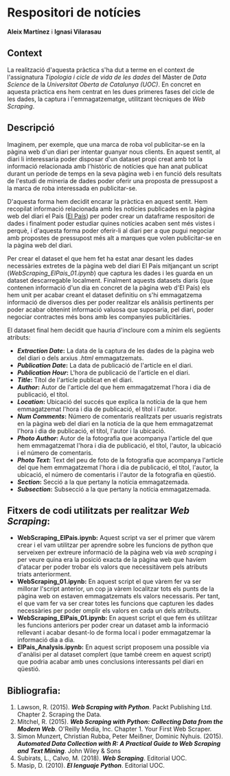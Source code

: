 # Respositori de notícies

**Aleix Martínez** i **Ignasi Vilarasau**

## Context

La realització d'aquesta pràctica s'ha dut a terme en el context de l'assignatura _Tipologia i cicle de vida de les dades_ del Màster de _Data Science_ de la _Universitat Oberta de Catalunya (UOC)_.
En concret en aquesta pràctica ens hem centrat en les dues primeres fases del cicle de les dades, la captura i l'emmagatzematge, utilitzant tècniques de _Web Scraping_. 

## Descripció

Imaginem, per exemple, que una marca de roba vol publicitar-se en la pàgina web d'un diari per intentar guanyar nous clients. En aquest sentit, al diari li interessaria poder disposar d'un dataset propi creat amb tot la informació relacionada amb l'històric de notícies que han anat publicat durant un període de temps en la seva pàgina web i en funció dels resultats de l'estudi de mineria de dades poder oferir una proposta de pressupost a la marca de roba interessada en publicitar-se.

D'aquesta forma hem decidit encarar la pràctica en aquest sentit. Hem recopilat informació relacionada amb les notícies publicades en la pàgina web del diari el País ([El País](http://www.elpais.com/)) per poder crear un dataframe respositori de dades i finalment poder estudiar quines notícies acaben sent més vistes i perquè, i d'aquesta forma poder oferir-li al diari per a que pugui negociar amb propostes de pressupost més alt a marques que volen publicitar-se en la pàgina web del diari.

Per crear el dataset el que hem fet ha estat anar desant les dades necessàries extretes de la pàgina web del diari El País mitjançant un script (_WebScraping_ElPais_01.ipynb_) que captura les dades i les guarda en un dataset descarregable localment. Finalment aquests datasets diaris (que contenen informació d'un dia en concret de la pàgina web d'El País) els hem unit per acabar creant el dataset definitiu on s'hi emmagatzema informació de diversos dies per poder realitzar els anàlisis pertinents per poder acabar obtenint informació valuosa que suposaria, pel diari, poder negociar contractes més bons amb les companyies publicitàries.

El dataset final hem decidit que hauria d'incloure com a mínim els següents atributs:
* **_Extraction Date_:** La data de la captura de les dades de la pàgina web del diari o dels arxius _.html_ emmagatzemats.
* **_Publication Date_:** La data de publicació de l'article en el diari.
* **_Publication Hour_:** L'hora de publicació de l'article en el diari.
* **_Title_:** Títol de l'article publicat en el diari.
* **_Author_:** Autor de l'article del que hem emmagatzemat l'hora i dia de publicació, el títol.
* **_Location_:** Ubicació del succés que explica la notícia de la que hem emmagatzemat l'hora i dia de publicació, el títol i l'autor.
* **_Num Comments_:** Número de comentaris realitzats per usuaris registrats en la pàgina web del diari en la notícia de la que hem emmagatzemat l'hora i dia de publicació, el títol, l'autor i la ubicació.
* **_Photo Author_:** Autor de la fotografia que acompanya l'article del que hem emmagatzemat l'hora i dia de publicació, el títol, l'autor, la ubicació i el número de comentaris.
* **_Photo Text_:** Text del peu de foto de la fotografia que acompanya l'article del que hem emmagatzemat l'hora i dia de publicació, el títol, l'autor, la ubicació, el número de comentaris i l'autor de la fotografia en qüestió.
* **_Section_:** Secció a la que pertany la notícia emmagatzemada.
* **_Subsection_:** Subsecció a la que pertany la notícia emmagatzemada.


## Fitxers de codi utilitzats per realitzar _Web Scraping_:

* **WebScraping_ElPais.ipynb:** Aquest script va ser el primer que vàrem crear i el vam utilitzar per aprendre sobre les funcions de python que serveixen per extreure informació de la pàgina web via _web scraping_ i per veure quina era la posició exacta de la pàgina web que havíem d'atacar per poder trobar els valors que necessitàvem pels atributs triats anteriorment.
* **WebScraping_01.ipynb:** En aquest script el que vàrem fer va ser millorar l'script anterior, un cop ja vàrem localitzar tots els punts de la pàgina web on estaven emmagatzemats els valors necessaris. Per tant, el que vam fer va ser crear totes les funcions que capturen les dades necessàries per poder omplir els valors en cada un dels atributs.
* **WebScraping_ElPais_01.ipynb:** En aquest script el que fem és utilitzar les funcions anteriors per poder crear un dataset amb la informació rellevant i acabar desant-lo de forma local i poder emmagatzemar la informació dia a dia.
* **ElPais_Analysis.ipynb:** En aquest script proposem una possible via d'anàlisi per al dataset complert (que també creem en aquest script) que podria acabar amb unes conclusions interessants pel diari en qüestió.

## Bibliografia:

1. Lawson, R. (2015). **_Web Scraping with Python_**. Packt Publishing Ltd. Chapter 2. Scraping the Data.
2. Mitchel, R. (2015). **_Web Scraping with Python: Collecting Data from the Modern Web_**. O'Reilly Media, Inc. Chapter 1. Your First Web Scraper.
3. Simon Munzert, Christian Rubba, Peter Meißner, Dominic Nyhuis. (2015). **_Automated Data Collection with R: A Practical Guide to Web Scraping and Text Mining_**. John Wiley & Sons
4. Subirats, L., Calvo, M. (2018). **_Web Scraping_**. Editorial UOC.
5. Masip, D. (2010). **_El lenguaje Python_**. Editorial UOC.


